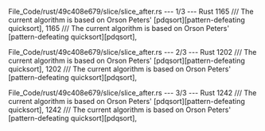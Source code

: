 File_Code/rust/49c408e679/slice/slice_after.rs --- 1/3 --- Rust
1165     /// The current algorithm is based on Orson Peters' [pdqsort][pattern-defeating quicksort],                                                         1165     /// The current algorithm is based on Orson Peters' [pattern-defeating quicksort][pdqsort],

File_Code/rust/49c408e679/slice/slice_after.rs --- 2/3 --- Rust
1202     /// The current algorithm is based on Orson Peters' [pdqsort][pattern-defeating quicksort],                                                         1202     /// The current algorithm is based on Orson Peters' [pattern-defeating quicksort][pdqsort],

File_Code/rust/49c408e679/slice/slice_after.rs --- 3/3 --- Rust
1242     /// The current algorithm is based on Orson Peters' [pdqsort][pattern-defeating quicksort],                                                         1242     /// The current algorithm is based on Orson Peters' [pattern-defeating quicksort][pdqsort],

